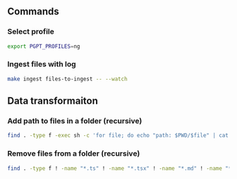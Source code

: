 ## Commands

### Select profile

```bash
export PGPT_PROFILES=ng
```

### Ingest files with log

```bash
make ingest files-to-ingest -- --watch
```

## Data transformaiton

### Add path to files in a folder (recursive)

```bash
find . -type f -exec sh -c 'for file; do echo "path: $PWD/$file" | cat - "$file" > temp && mv temp "$file"; done' sh {} +
```

### Remove files from a folder (recursive)

```bash
find . -type f ! -name "*.ts" ! -name "*.tsx" ! -name "*.md" ! -name "*.js" -exec rm -f {} +
```